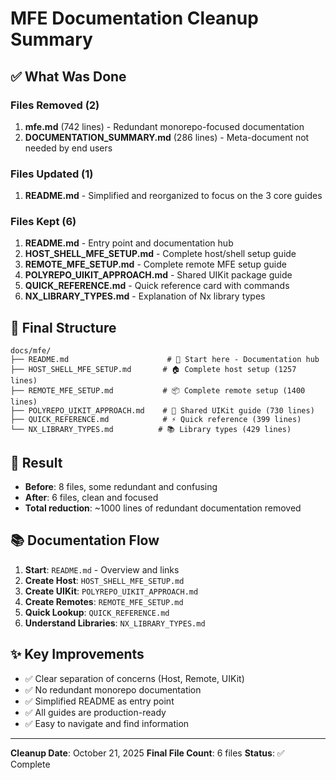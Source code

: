 # MFE Documentation Cleanup Summary

## ✅ What Was Done

### Files Removed (2)

1. **mfe.md** (742 lines) - Redundant monorepo-focused documentation
2. **DOCUMENTATION_SUMMARY.md** (286 lines) - Meta-document not needed by end users

### Files Updated (1)

1. **README.md** - Simplified and reorganized to focus on the 3 core guides

### Files Kept (6)

1. **README.md** - Entry point and documentation hub
2. **HOST_SHELL_MFE_SETUP.md** - Complete host/shell setup guide
3. **REMOTE_MFE_SETUP.md** - Complete remote MFE setup guide
4. **POLYREPO_UIKIT_APPROACH.md** - Shared UIKit package guide
5. **QUICK_REFERENCE.md** - Quick reference card with commands
6. **NX_LIBRARY_TYPES.md** - Explanation of Nx library types

## 📁 Final Structure

```
docs/mfe/
├── README.md                      # 📖 Start here - Documentation hub
├── HOST_SHELL_MFE_SETUP.md       # 🏠 Complete host setup (1257 lines)
├── REMOTE_MFE_SETUP.md           # 📦 Complete remote setup (1400 lines)
├── POLYREPO_UIKIT_APPROACH.md    # 🎨 Shared UIKit guide (730 lines)
├── QUICK_REFERENCE.md            # ⚡ Quick reference (399 lines)
└── NX_LIBRARY_TYPES.md          # 📚 Library types (429 lines)
```

## 🎯 Result

- **Before**: 8 files, some redundant and confusing
- **After**: 6 files, clean and focused
- **Total reduction**: ~1000 lines of redundant documentation removed

## 📚 Documentation Flow

1. **Start**: `README.md` - Overview and links
2. **Create Host**: `HOST_SHELL_MFE_SETUP.md`
3. **Create UIKit**: `POLYREPO_UIKIT_APPROACH.md`
4. **Create Remotes**: `REMOTE_MFE_SETUP.md`
5. **Quick Lookup**: `QUICK_REFERENCE.md`
6. **Understand Libraries**: `NX_LIBRARY_TYPES.md`

## ✨ Key Improvements

- ✅ Clear separation of concerns (Host, Remote, UIKit)
- ✅ No redundant monorepo documentation
- ✅ Simplified README as entry point
- ✅ All guides are production-ready
- ✅ Easy to navigate and find information

---

**Cleanup Date**: October 21, 2025
**Final File Count**: 6 files
**Status**: ✅ Complete
